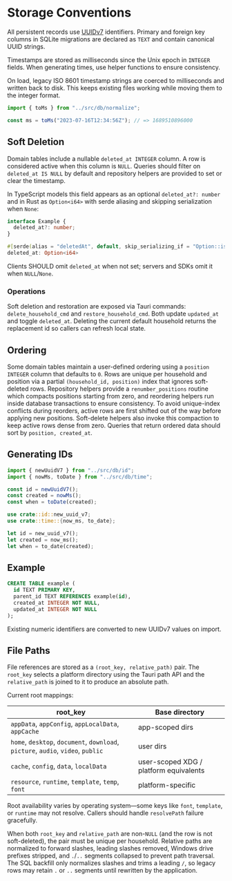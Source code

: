 # Storage Conventions

All persistent records use [UUIDv7](https://uuid6.github.io/uuid7/) identifiers.
Primary and foreign key columns in SQLite migrations are declared as `TEXT` and
contain canonical UUID strings.

Timestamps are stored as milliseconds since the Unix epoch in `INTEGER` fields.
When generating times, use helper functions to ensure consistency.

On load, legacy ISO 8601 timestamp strings are coerced to milliseconds and
written back to disk. This keeps existing files working while moving them to
the integer format.

```ts
import { toMs } from "../src/db/normalize";

const ms = toMs("2023-07-16T12:34:56Z"); // => 1689510896000
```

## Soft Deletion

Domain tables include a nullable `deleted_at INTEGER` column. A row is
considered active when this column is `NULL`. Queries should filter on
`deleted_at IS NULL` by default and repository helpers are provided to set or
clear the timestamp.

In TypeScript models this field appears as an optional `deleted_at?: number` and
in Rust as `Option<i64>` with serde aliasing and skipping serialization when
`None`:

```ts
interface Example {
  deleted_at?: number;
}
```

```rust
#[serde(alias = "deletedAt", default, skip_serializing_if = "Option::is_none")]
deleted_at: Option<i64>
```

Clients SHOULD omit `deleted_at` when not set; servers and SDKs omit it when
`NULL`/`None`.

### Operations

Soft deletion and restoration are exposed via Tauri commands:
`delete_household_cmd` and `restore_household_cmd`. Both update `updated_at`
and toggle `deleted_at`. Deleting the current default household returns the
replacement id so callers can refresh local state.

## Ordering

Some domain tables maintain a user-defined ordering using a `position INTEGER`
column that defaults to `0`. Rows are unique per household and position via a
partial `(household_id, position)` index that ignores soft-deleted rows.
Repository helpers provide a `renumber_positions` routine which compacts
positions starting from zero, and reordering helpers run inside database
transactions to ensure consistency. To avoid unique-index conflicts during
reorders, active rows are first shifted out of the way before applying new
positions. Soft-delete helpers also invoke this compaction to keep active rows
dense from zero. Queries that return ordered data should sort by `position, created_at`.

## Generating IDs

```ts
import { newUuidV7 } from "../src/db/id";
import { nowMs, toDate } from "../src/db/time";

const id = newUuidV7();
const created = nowMs();
const when = toDate(created);
```

```rust
use crate::id::new_uuid_v7;
use crate::time::{now_ms, to_date};

let id = new_uuid_v7();
let created = now_ms();
let when = to_date(created);
```

## Example

```sql
CREATE TABLE example (
  id TEXT PRIMARY KEY,
  parent_id TEXT REFERENCES example(id),
  created_at INTEGER NOT NULL,
  updated_at INTEGER NOT NULL
);
```

Existing numeric identifiers are converted to new UUIDv7 values on import.

## File Paths

File references are stored as a `(root_key, relative_path)` pair. The
`root_key` selects a platform directory using the Tauri path API and the
`relative_path` is joined to it to produce an absolute path.

Current root mappings:

| root_key                                                                        | Base directory                         |
| -------------------------------------------------------------------------------- | -------------------------------------- |
| `appData`, `appConfig`, `appLocalData`, `appCache`                               | app-scoped dirs                        |
| `home`, `desktop`, `document`, `download`, `picture`, `audio`, `video`, `public` | user dirs                              |
| `cache`, `config`, `data`, `localData`                                           | user-scoped XDG / platform equivalents |
| `resource`, `runtime`, `template`, `temp`, `font`                                | platform-specific                      |

Root availability varies by operating system—some keys like `font`, `template`, or `runtime` may not resolve. Callers should handle `resolvePath` failure gracefully.

When both `root_key` and `relative_path` are non-`NULL` (and the row is not
soft-deleted), the pair must be unique per household. Relative paths are
normalized to forward slashes, leading slashes removed, Windows drive prefixes
stripped, and `.`/`..` segments collapsed to prevent path traversal. The SQL
backfill only normalizes slashes and trims a leading `/`, so legacy rows may
retain `.` or `..` segments until rewritten by the application.
